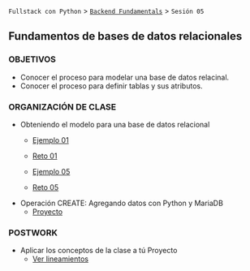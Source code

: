 `Fullstack con Python` > [`Backend Fundamentals`](../Readme.md) > `Sesión 05`
## Fundamentos de bases de datos relacionales 

### OBJETIVOS
 - Conocer el proceso para modelar una base de datos relacinal.
 - Conocer el proceso para definir tablas y sus atributos.

### ORGANIZACIÓN DE CLASE

 - Obteniendo el modelo para una base de datos relacional
   - [Ejemplo 01](Ejemplo-01)
   - [Reto 01](Reto-01)

   - [Ejemplo 05](Ejemplo-05)
   - [Reto 05](Reto-05)
 - Operación CREATE: Agregando datos con Python y MariaDB
   - [Proyecto](Proyecto)

### POSTWORK
 - Aplicar los conceptos de la clase a tú Proyecto
   - [Ver lineamientos](Postwork)
